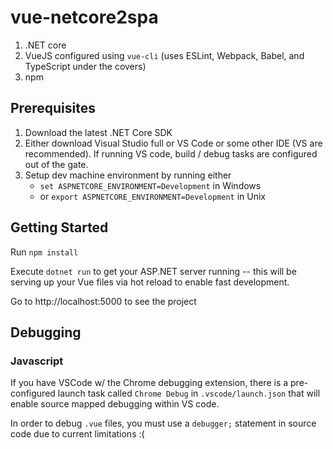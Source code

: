 # vue-netcore2spa

1.  .NET core
2.  VueJS configured using `vue-cli` (uses ESLint, Webpack, Babel, and TypeScript under the covers)
3.  npm

## Prerequisites

1.  Download the latest .NET Core SDK
2.  Either download Visual Studio full or VS Code or some other IDE (VS are recommended). If running VS code, build / debug tasks are configured out of the gate.
3.  Setup dev machine environment by running either
    * `set ASPNETCORE_ENVIRONMENT=Development` in Windows
    * or `export ASPNETCORE_ENVIRONMENT=Development` in Unix

## Getting Started

Run `npm install`

Execute `dotnet run` to get your ASP.NET server running -- this will be serving up your Vue files via hot reload to enable fast development.

Go to http://localhost:5000 to see the project

## Debugging

### Javascript

If you have VSCode w/ the Chrome debugging extension, there is a pre-configured launch task called `Chrome Debug` in `.vscode/launch.json` that will enable source mapped debugging within VS code.

In order to debug `.vue` files, you must use a `debugger;` statement in source code due to current limitations :(
